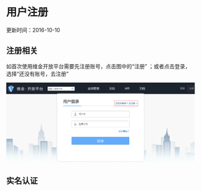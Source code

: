 # 用户注册
更新时间：2016-10-10

## 注册相关
如首次使用维金开放平台需要先注册账号，点击图中的“注册” ；或者点击登录，选择“还没有账号，去注册”

![](1.png)
## 实名认证

